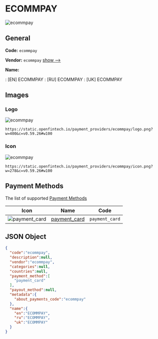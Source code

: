 
# ECOMMPAY 
![ecommpay](https://static.openfintech.io/payment_providers/ecommpay/logo.png?w=400&c=v0.59.26#w100)  

## General 
 
**Code:** `ecommpay` 
 
**Vendor:** `ecommpay` [show -->](/vendors/ecommpay/) 
 
**Name:** 
 
:	[EN] ECOMMPAY 
:	[RU] ECOMMPAY 
:	[UK] ECOMMPAY 
 

## Images 

### Logo 
 
![ecommpay](https://static.openfintech.io/payment_providers/ecommpay/logo.png?w=400&c=v0.59.26#w100)  

```
https://static.openfintech.io/payment_providers/ecommpay/logo.png?w=400&c=v0.59.26#w100
```  

### Icon 
 
![ecommpay](https://static.openfintech.io/payment_providers/ecommpay/icon.png?w=278&c=v0.59.26#w100)  

```
https://static.openfintech.io/payment_providers/ecommpay/icon.png?w=278&c=v0.59.26#w100
```  

## Payment Methods 
 
The list of supported [Payment Methods](/payment-methods/) 

|Icon|Name|Code| 
|:---:|:---:|:---:| 
|![payment_card](https://static.openfintech.io/payment_methods/payment_card/icon.svg?w=278&c=v0.59.26#w100) |[payment_card](/payment-methods/payment_card/)|`payment_card`| 
 

## JSON Object 

```json
{
  "code":"ecommpay",
  "description":null,
  "vendor":"ecommpay",
  "categories":null,
  "countries":null,
  "payment_method":[
    "payment_card"
  ],
  "payout_method":null,
  "metadata":{
    "about_payments_code":"ecommpay"
  },
  "name":{
    "en":"ECOMMPAY",
    "ru":"ECOMMPAY",
    "uk":"ECOMMPAY"
  }
}
```  
